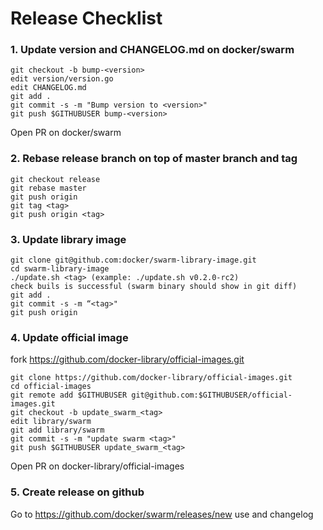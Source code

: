 # Release Checklist

### 1. Update version and CHANGELOG.md on docker/swarm

```
git checkout -b bump-<version>
edit version/version.go
edit CHANGELOG.md 
git add .
git commit -s -m "Bump version to <version>"
git push $GITHUBUSER bump-<version>
```

Open PR on docker/swarm

### 2. Rebase release branch on top of master branch and tag

```
git checkout release
git rebase master
git push origin
git tag <tag>
git push origin <tag>
```

### 3. Update library image

```
git clone git@github.com:docker/swarm-library-image.git
cd swarm-library-image
./update.sh <tag> (example: ./update.sh v0.2.0-rc2)
check buils is successful (swarm binary should show in git diff)
git add .
git commit -s -m “<tag>"
git push origin
```

### 4. Update official image 

fork https://github.com/docker-library/official-images.git

```
git clone https://github.com/docker-library/official-images.git
cd official-images
git remote add $GITHUBUSER git@github.com:$GITHUBUSER/official-images.git
git checkout -b update_swarm_<tag>
edit library/swarm
git add library/swarm
git commit -s -m "update swarm <tag>"
git push $GITHUBUSER update_swarm_<tag>
```

Open PR on docker-library/official-images

### 5. Create release on github

Go to https://github.com/docker/swarm/releases/new use <tag> and changelog
